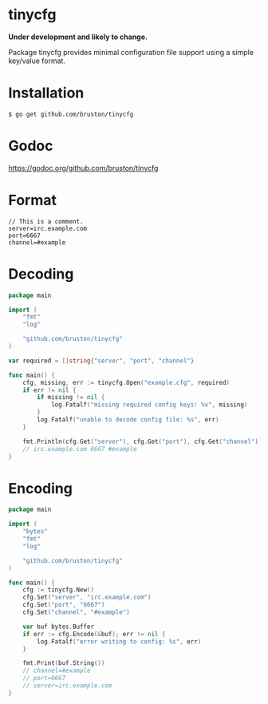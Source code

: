 tinycfg
=======

**Under development and likely to change.**

Package tinycfg provides minimal configuration file support using a simple key/value format.

# Installation

```
$ go get github.com/bruston/tinycfg
```

# Godoc

https://godoc.org/github.com/bruston/tinycfg

# Format

```
// This is a comment.
server=irc.example.com
port=6667
channel=#example
```

# Decoding

```go
package main

import (
	"fmt"
	"log"

	"github.com/bruston/tinycfg"
)

var required = []string{"server", "port", "channel"}

func main() {
	cfg, missing, err := tinycfg.Open("example.cfg", required)
	if err != nil {
		if missing != nil {
			log.Fatalf("missing required config keys: %v", missing)
		}
		log.Fatalf("unable to decode config file: %s", err)
	}

	fmt.Println(cfg.Get("server"), cfg.Get("port"), cfg.Get("channel"))
	// irc.example.com 6667 #example
}
```

# Encoding

```go
package main

import (
	"bytes"
	"fmt"
	"log"

	"github.com/bruston/tinycfg"
)

func main() {
	cfg := tinycfg.New()
	cfg.Set("server", "irc.example.com")
	cfg.Set("port", "6667")
	cfg.Set("channel", "#example")

	var buf bytes.Buffer
	if err := cfg.Encode(&buf); err != nil {
		log.Fatalf("error writing to config: %s", err)
	}

	fmt.Print(buf.String())
	// channel=#example
	// port=6667
	// server=irc.example.com
}
```
